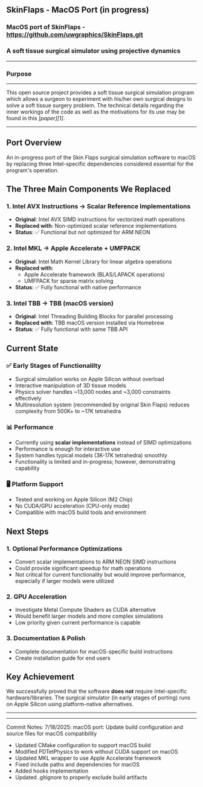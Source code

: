 ## **SkinFlaps - MacOS Port (in progress)**
### MacOS port of SkinFlaps - https://github.com/uwgraphics/SkinFlaps.git
### A soft tissue surgical simulator using projective dynamics


----------


### **Purpose**

----------
This open source project provides a soft tissue surgical simulation program which allows a surgeon to experiment with his/her own surgical designs to solve a soft tissue surgery problem.  The technical details regarding the inner workings of the code as well as the motivations for its use may be found in this *[paper][1]*.

----------

## Port Overview
An in-progress port of the Skin Flaps surgical simulation software to macOS by replacing three Intel-specific dependencies considered essential for the program's operation.

## The Three Main Components We Replaced

### 1. **Intel AVX Instructions → Scalar Reference Implementations**
- **Original**: Intel AVX SIMD instructions for vectorized math operations
- **Replaced with**: Non-optimized scalar reference implementations
- **Status**: ✅ Functional but not optimized for ARM NEON

### 2. **Intel MKL → Apple Accelerate + UMFPACK**
- **Original**: Intel Math Kernel Library for linear algebra operations
- **Replaced with**: 
  - Apple Accelerate framework (BLAS/LAPACK operations)
  - UMFPACK for sparse matrix solving
- **Status**: ✅ Fully functional with native performance

### 3. **Intel TBB → TBB (macOS version)**
- **Original**: Intel Threading Building Blocks for parallel processing
- **Replaced with**: TBB macOS version installed via Homebrew
- **Status**: ✅ Fully functional with same TBB API

## Current State

### ✅ **Early Stages of Functionalilty**
- Surgical simulation works on Apple Silicon without overload
- Interactive manipulation of 3D tissue models
- Physics solver handles ~13,000 nodes and ~3,000 constraints effectively
- Multiresolution system (recommended by original Skin Flaps) reduces complexity from 500K+ to ~17K tetrahedra

### 📊 **Performance**
- Currently using **scalar implementations** instead of SIMD optimizations
- Performance is enough for interactive use
- System handles typical models (3K-17K tetrahedra) smoothly
- Functionality is limited and in-progress; however, demonstrating capability

### 🖥️ **Platform Support**
- Tested and working on Apple Silicon (M2 Chip)
- No CUDA/GPU acceleration (CPU-only mode)
- Compatible with macOS build tools and environment

## Next Steps

### 1. **Optional Performance Optimizations**
- Convert scalar implementations to ARM NEON SIMD instructions
- Could provide significant speedup for math operations
- Not critical for current functionality but would improve performance, especially if larger models were utilized

### 2. **GPU Acceleration**
- Investigate Metal Compute Shaders as CUDA alternative
- Would benefit larger models and more complex simulations
- Low priority given current performance is capable

### 3. **Documentation & Polish**
- Complete documentation for macOS-specific build instructions
- Create installation guide for end users

## Key Achievement
We successfully proved that the software **does not** require Intel-specific hardware/libraries. The surgical simulator (in early stages of porting) runs on Apple Silicon using platform-native alternatives. 


-------------
-------------


Commit Notes:
7/18/2025:
macOS port: Update build configuration and source files for macOS compatibility
- Updated CMake configuration to support macOS build
- Modified PDTetPhysics to work without CUDA support on macOS
- Updated MKL wrapper to use Apple Accelerate framework
- Fixed include paths and dependencies for macOS
- Added hooks implementation
- Updated .gitignore to properly exclude build artifacts